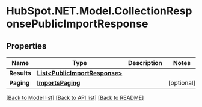 # HubSpot.NET.Model.CollectionResponsePublicImportResponse

## Properties

Name | Type | Description | Notes
------------ | ------------- | ------------- | -------------
**Results** | [**List&lt;PublicImportResponse&gt;**](PublicImportResponse.md) |  | 
**Paging** | [**ImportsPaging**](ImportsPaging.md) |  | [optional] 

[[Back to Model list]](../README.md#documentation-for-models) [[Back to API list]](../README.md#documentation-for-api-endpoints) [[Back to README]](../README.md)

